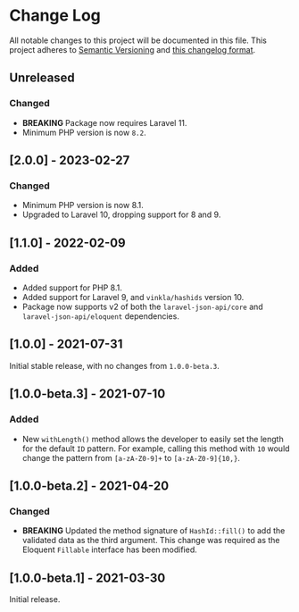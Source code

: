 # Change Log

All notable changes to this project will be documented in this file. This project adheres to
[Semantic Versioning](http://semver.org/) and [this changelog format](http://keepachangelog.com/).

## Unreleased

### Changed

- **BREAKING** Package now requires Laravel 11.
- Minimum PHP version is now `8.2`.

## [2.0.0] - 2023-02-27

### Changed

- Minimum PHP version is now 8.1.
- Upgraded to Laravel 10, dropping support for 8 and 9.

## [1.1.0] - 2022-02-09

### Added

- Added support for PHP 8.1.
- Added support for Laravel 9, and `vinkla/hashids` version 10.
- Package now supports v2 of both the `laravel-json-api/core` and `laravel-json-api/eloquent` dependencies.

## [1.0.0] - 2021-07-31

Initial stable release, with no changes from `1.0.0-beta.3`.

## [1.0.0-beta.3] - 2021-07-10

### Added

- New `withLength()` method allows the developer to easily set the length for the default `ID` pattern. For example,
  calling this method with `10` would change the pattern from `[a-zA-Z0-9]+` to `[a-zA-Z0-9]{10,}`.

## [1.0.0-beta.2] - 2021-04-20

### Changed

- **BREAKING** Updated the method signature of `HashId::fill()` to add the validated data as the third argument. This
  change was required as the Eloquent `Fillable` interface has been modified.

## [1.0.0-beta.1] - 2021-03-30

Initial release.

